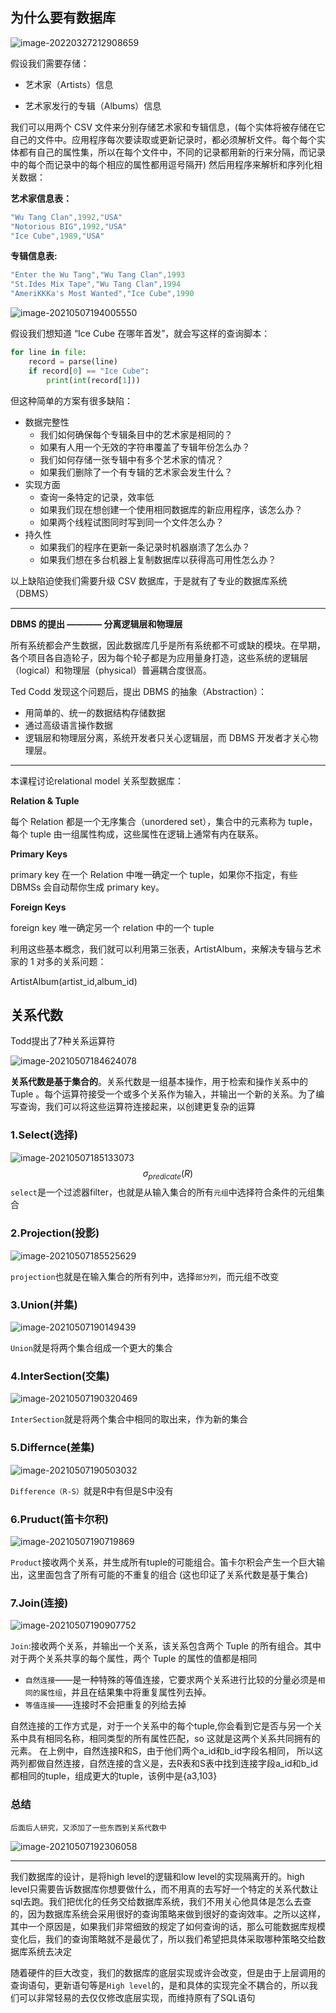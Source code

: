 ## 为什么要有数据库

![image-20220327212908659](https://kkbabe-picgo.oss-cn-hangzhou.aliyuncs.com/img/image-20220327212908659.png)

假设我们需要存储：

* 艺术家（Artists）信息

* 艺术家发行的专辑（Albums）信息

我们可以用两个 CSV 文件来分别存储艺术家和专辑信息，(每个实体将被存储在它自己的文件中。应用程序每次要读取或更新记录时，都必须解析文件。每个每个实体都有自己的属性集，所以在每个文件中，不同的记录都用新的行来分隔，而记录中的每个而记录中的每个相应的属性都用逗号隔开) 然后用程序来解析和序列化相关数据：

**艺术家信息表：**

```c
"Wu Tang Clan",1992,"USA"
"Notorious BIG",1992,"USA"
"Ice Cube",1989,"USA"
```

**专辑信息表:**

```c
"Enter the Wu Tang","Wu Tang Clan",1993
"St.Ides Mix Tape","Wu Tang Clan",1994
"AmeriKKKa's Most Wanted","Ice Cube",1990
```

![image-20210507194005550](https://kkbabe-picgo.oss-cn-hangzhou.aliyuncs.com/img/image-20210507194005550.png)

假设我们想知道 “Ice Cube 在哪年首发”，就会写这样的查询脚本：

```python
for line in file:	
    record = parse(line)
    if record[0] == "Ice Cube":
        print(int(record[1]))
```

但这种简单的方案有很多缺陷：

* 数据完整性
  * 我们如何确保每个专辑条目中的艺术家是相同的？
  * 如果有人用一个无效的字符串覆盖了专辑年份怎么办？
  * 我们如何存储一张专辑中有多个艺术家的情况？
  * 如果我们删除了一个有专辑的艺术家会发生什么？
* 实现方面
  * 查询一条特定的记录，效率低
  * 如果我们现在想创建一个使用相同数据库的新应用程序，该怎么办？
  * 如果两个线程试图同时写到同一个文件怎么办？
* 持久性
  * 如果我们的程序在更新一条记录时机器崩溃了怎么办？
  * 如果我们想在多台机器上复制数据库以获得高可用性怎么办？

以上缺陷迫使我们需要升级 CSV 数据库，于是就有了专业的数据库系统（DBMS）

***

**DBMS 的提出 ———— 分离逻辑层和物理层**

所有系统都会产生数据，因此数据库几乎是所有系统都不可或缺的模块。在早期，各个项目各自造轮子，因为每个轮子都是为应用量身打造，这些系统的逻辑层（logical）和物理层（physical）普遍耦合度很高。

Ted Codd 发现这个问题后，提出 DBMS 的抽象（Abstraction）：

* 用简单的、统一的数据结构存储数据
* 通过高级语言操作数据
* 逻辑层和物理层分离，系统开发者只关心逻辑层，而 DBMS 开发者才关心物理层。

***

本课程讨论relational model 关系型数据库：

**Relation & Tuple**

每个 Relation 都是一个无序集合（unordered set），集合中的元素称为 tuple，每个 tuple 由一组属性构成，这些属性在逻辑上通常有内在联系。

**Primary Keys**

primary key 在一个 Relation 中唯一确定一个 tuple，如果你不指定，有些 DBMSs 会自动帮你生成 primary key。

**Foreign Keys**

foreign key 唯一确定另一个 relation 中的一个 tuple

利用这些基本概念，我们就可以利用第三张表，ArtistAlbum，来解决专辑与艺术家的 1 对多的关系问题：

ArtistAlbum(artist_id,album_id)

## 关系代数

Todd提出了7种关系运算符

![image-20210507184624078](https://kkbabe-picgo.oss-cn-hangzhou.aliyuncs.com/img/image-20210507184624078.png)

**关系代数是基于集合的**。关系代数是一组基本操作，用于检索和操作关系中的 Tuple 。每个运算符接受一个或多个关系作为输入，并输出一个新的关系。为了编写查询，我们可以将这些运算符连接起来，以创建更复杂的运算



### 1.Select(选择)

![image-20210507185133073](https://kkbabe-picgo.oss-cn-hangzhou.aliyuncs.com/img/image-20210507185133073.png)
$$
σ_{predicate}(R)
$$
`select`是一个过滤器filter，也就是从输入集合的所有`元组`中选择符合条件的元组集合

### 2.Projection(投影)

![image-20210507185525629](https://kkbabe-picgo.oss-cn-hangzhou.aliyuncs.com/img/image-20210507185525629.png)

`projection`也就是在输入集合的所有列中，选择`部分列`，而元组不改变

### 3.Union(并集)

![image-20210507190149439](https://kkbabe-picgo.oss-cn-hangzhou.aliyuncs.com/img/image-20210507190149439.png)

`Union`就是将两个集合组成一个更大的集合







### 4.InterSection(交集)

![image-20210507190320469](https://kkbabe-picgo.oss-cn-hangzhou.aliyuncs.com/img/image-20210507190320469.png)

`InterSection`就是将两个集合中相同的取出来，作为新的集合

### 5.Differnce(差集)

![image-20210507190503032](https://kkbabe-picgo.oss-cn-hangzhou.aliyuncs.com/img/image-20210507190503032.png)

`Difference（R-S）`就是R中有但是S中没有

### 6.Pruduct(笛卡尔积)

![image-20210507190719869](https://kkbabe-picgo.oss-cn-hangzhou.aliyuncs.com/img/image-20210507190719869.png)

`Product`接收两个关系，并生成所有tuple的可能组合。笛卡尔积会产生一个巨大输出，这里面包含了所有可能的不重复的组合 (这也印证了关系代数是基于集合)

### 7.Join(连接)

![image-20210507190907752](https://kkbabe-picgo.oss-cn-hangzhou.aliyuncs.com/img/image-20210507190907752.png)

`Join`:接收两个关系，并输出一个关系，该关系包含两个 Tuple 的所有组合。其中对于两个关系共享的每个属性，两个 Tuple 的属性的值都是相同

* `自然连接`——是一种特殊的等值连接，它要求两个关系进行比较的分量必须是`相同的属性组`，并且在结果集中将重复属性列去掉。
* `等值连接`——连接时不会把重复的列给去掉

⾃然连接的⼯作⽅式是，对于⼀个关系中的每个tuple,你会看到它是否与另⼀个关系中具有相同名称，相同类型的所有属性匹配，so 这就是这两个关系共同拥有的元素。	在上例中，自然连接R和S，由于他们两个a_id和b_id字段名相同， 所以这两列都做自然连接，自然连接的含义是，去R表和S表中找到连接字段a_id和b_id都相同的tuple，组成更大的tuple，该例中是{a3,103}



### 总结

`后面后人研究，又添加了一些东西到关系代数中`

![image-20210507192306058](https://kkbabe-picgo.oss-cn-hangzhou.aliyuncs.com/img/image-20210507192306058.png)

***

我们数据库的设计，是将high level的逻辑和low level的实现隔离开的。high level只需要告诉数据库你想要做什么，而不用真的去写好一个特定的关系代数让sql去跑。我们把优化的任务交给数据库系统，我们不用关心他具体是怎么去查的，因为数据库系统会采用很好的查询策略来做到很好的查询效率。之所以这样，其中一个原因是，如果我们非常细致的规定了如何查询的话，那么可能数据库规模变化后，我们的查询策略就不是最优了，所以我们希望把具体采取哪种策略交给数据库系统去决定

随着硬件的巨大改变，我们的数据库的底层实现或许会改变，但是由于上层调用的查询语句，更新语句等是`High level`的，是和具体的实现完全不耦合的，所以我们可以非常轻易的去仅仅修改底层实现，而维持原有了SQL语句
